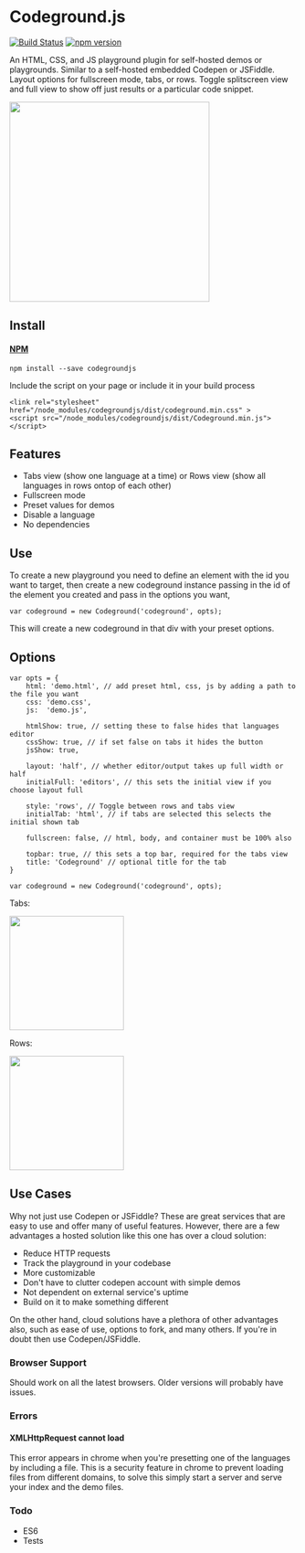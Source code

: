 # Codeground.js

[![Build Status](https://travis-ci.org/codypearce/codegroundjs.svg?branch=master)](https://travis-ci.org/codypearce/codegroundjs) [![npm version](https://badge.fury.io/js/codegroundjs.svg)](https://badge.fury.io/js/codegroundjs) 

An HTML, CSS, and JS playground plugin for self-hosted demos or playgrounds. Similar to a self-hosted embedded Codepen or JSFiddle. Layout options for fullscreen mode, tabs, or rows. Toggle splitscreen view and full view to show off just results or a particular code snippet.

<img src="https://raw.githubusercontent.com/codypearce/codegroundjs/master/assets/codeground.png" height="350">

## Install

#### [NPM](https://www.npmjs.com/package/codegroundjs)
```
npm install --save codegroundjs
```

Include the script on your page or include it in your build process
```
<link rel="stylesheet" href="/node_modules/codegroundjs/dist/codeground.min.css" >
<script src="/node_modules/codegroundjs/dist/Codeground.min.js"></script>
```

## Features

* Tabs view (show one language at a time) or Rows view (show all languages in rows ontop of each other)
* Fullscreen mode
* Preset values for demos
* Disable a language
* No dependencies

## Use

To create a new playground you need to define an element with the id you want to target, then create a new codeground instance passing in the id of the element you created and pass in the options you want, 
```
var codeground = new Codeground('codeground', opts);
```
This will create a new codeground in that div with your preset options.

## Options

```
var opts = {
    html: 'demo.html', // add preset html, css, js by adding a path to the file you want
    css: 'demo.css',
    js:  'demo.js',
    
    htmlShow: true, // setting these to false hides that languages editor
    cssShow: true, // if set false on tabs it hides the button
    jsShow: true,

    layout: 'half', // whether editor/output takes up full width or half
    initialFull: 'editors', // this sets the initial view if you choose layout full

    style: 'rows', // Toggle between rows and tabs view
    initialTab: 'html', // if tabs are selected this selects the initial shown tab
    
    fullscreen: false, // html, body, and container must be 100% also

    topbar: true, // this sets a top bar, required for the tabs view
    title: 'Codeground' // optional title for the tab
}

var codeground = new Codeground('codeground', opts);

```
Tabs:

<img src="https://raw.githubusercontent.com/codypearce/codegroundjs/master/assets/codeground.png" height="200">

Rows:

<img src="https://raw.githubusercontent.com/codypearce/codegroundjs/master/assets/codeground-rows.png" height="200">

## Use Cases
Why not just use Codepen or JSFiddle? These are great services that are easy to use and offer many of useful features. However, there are a few advantages a hosted solution like this one has over a cloud solution:

* Reduce HTTP requests
* Track the playground in your codebase
* More customizable
* Don't have to clutter codepen account with simple demos
* Not dependent on external service's uptime
* Build on it to make something different

On the other hand, cloud solutions have a plethora of other advantages also, such as ease of use, options to fork, and many others. If you're in doubt then use Codepen/JSFiddle.

### Browser Support
Should work on all the latest browsers. Older versions will probably have issues.

### Errors
#### XMLHttpRequest cannot load
This error appears in chrome when you're presetting one of the languages by including a file. This is a security feature in chrome to prevent loading files from different domains, to solve this simply start a server and serve your index and the demo files.

### Todo

* ES6
* Tests

